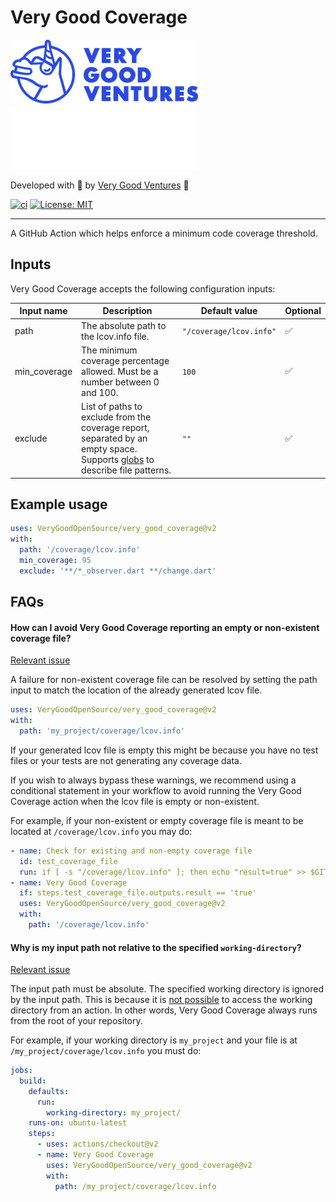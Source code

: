 # Very Good Coverage

[![Very Good Ventures][logo_black]][very_good_ventures_link_light]
[![Very Good Ventures][logo_white]][very_good_ventures_link_dark]

Developed with 💙 by [Very Good Ventures][very_good_ventures_link] 🦄

[![ci][ci_badge]][ci_badge_link]
[![License: MIT][license_badge]][license_badge_link]

---

A GitHub Action which helps enforce a minimum code coverage threshold.

## Inputs

Very Good Coverage accepts the following configuration inputs:

| Input name   | Description                                                                                                                                                                     | Default value           | Optional |
| ------------ | ------------------------------------------------------------------------------------------------------------------------------------------------------------------------------- | ----------------------- | -------- |
| path         | The absolute path to the lcov.info file.                                                                                                                                        | `"/coverage/lcov.info"` | ✅       |
| min_coverage | The minimum coverage percentage allowed. Must be a number between 0 and 100.                                                                                                    | `100`                   | ✅       |
| exclude      | List of paths to exclude from the coverage report, separated by an empty space. Supports [globs](<https://en.wikipedia.org/wiki/Glob_(programming)>) to describe file patterns. | `""`                    | ✅       |

## Example usage

```yaml
uses: VeryGoodOpenSource/very_good_coverage@v2
with:
  path: '/coverage/lcov.info'
  min_coverage: 95
  exclude: '**/*_observer.dart **/change.dart'
```

## FAQs

#### How can I avoid Very Good Coverage reporting an empty or non-existent coverage file?

[Relevant issue](https://github.com/VeryGoodOpenSource/very_good_coverage/issues/167)

A failure for non-existent coverage file can be resolved by setting the path input to match the location of the already generated lcov file.

```yaml
uses: VeryGoodOpenSource/very_good_coverage@v2
with:
  path: 'my_project/coverage/lcov.info'
```

If your generated lcov file is empty this might be because you have no test files or your tests are not generating any coverage data.

If you wish to always bypass these warnings, we recommend using a conditional statement in your workflow to avoid running the Very Good Coverage action when the lcov file is empty or non-existent.

For example, if your non-existent or empty coverage file is meant to be located at `/coverage/lcov.info` you may do:

```yaml
- name: Check for existing and non-empty coverage file
  id: test_coverage_file
  run: if [ -s "/coverage/lcov.info" ]; then echo "result=true" >> $GITHUB_OUTPUT ; else echo "result=false" >> $GITHUB_OUTPUT; fi
- name: Very Good Coverage
  if: steps.test_coverage_file.outputs.result == 'true'
  uses: VeryGoodOpenSource/very_good_coverage@v2
  with:
    path: '/coverage/lcov.info'
```

#### Why is my input path not relative to the specified `working-directory`?

[Relevant issue](https://github.com/VeryGoodOpenSource/very_good_coverage/issues/35)

The input path must be absolute. The specified working directory is ignored by the input path. This is because it is [not possible](https://github.com/actions/runner/issues/467) to access the working directory from an action. In other words, Very Good Coverage always runs from the root of your repository.

For example, if your working directory is `my_project` and your file is at `/my_project/coverage/lcov.info` you must do:

```yaml
jobs:
  build:
    defaults:
      run:
        working-directory: my_project/
    runs-on: ubuntu-latest
    steps:
      - uses: actions/checkout@v2
      - name: Very Good Coverage
        uses: VeryGoodOpenSource/very_good_coverage@v2
        with:
          path: /my_project/coverage/lcov.info
```

[ci_badge]: https://github.com/VeryGoodOpenSource/very_good_coverage/workflows/ci/badge.svg
[ci_badge_link]: https://github.com/VeryGoodOpenSource/very_good_coverage/actions
[license_badge]: https://img.shields.io/badge/license-MIT-blue.svg
[license_badge_link]: https://opensource.org/licenses/MIT
[logo_black]: https://raw.githubusercontent.com/VGVentures/very_good_brand/main/styles/README/vgv_logo_black.png#gh-light-mode-only
[logo_white]: https://raw.githubusercontent.com/VGVentures/very_good_brand/main/styles/README/vgv_logo_white.png#gh-dark-mode-onlyimages/vgv_logo_white.png#gh-dark-mode-only
[very_good_ventures_link]: https://verygood.ventures
[very_good_ventures_link_dark]: https://verygood.ventures#gh-dark-mode-only
[very_good_ventures_link_light]: https://verygood.ventures#gh-light-mode-only

